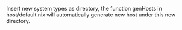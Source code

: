 Insert new system types as directory, the function genHosts in host/default.nix will automatically generate new host under this new directory.
